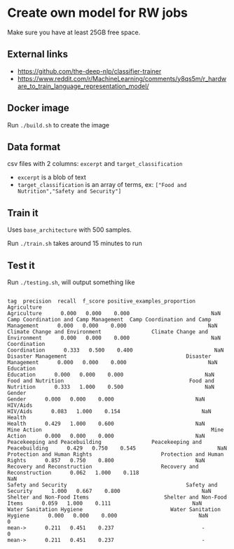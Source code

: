 # Create own model for RW jobs

Make sure you have at least 25GB free space.

## External links

- https://github.com/the-deep-nlp/classifier-trainer
- https://www.reddit.com/r/MachineLearning/comments/y8qs5m/r_hardware_to_train_language_representation_model/

## Docker image

Run `./build.sh` to create the image

## Data format

csv files with 2 columns: `excerpt` and `target_classification`

- `excerpt` is a blob of text
- `target_classification` is an array of terms, ex: `["Food and Nutrition","Safety and Security"]`

## Train it

Uses `base_architecture` with 500 samples.

Run `./train.sh` takes around 15 minutes to run

## Test it

Run `./testing.sh`, will output something like

```
                                                                         tag  precision  recall  f_score positive_examples_proportion
Agriculture                                                      Agriculture      0.000   0.000    0.000                          NaN
Camp Coordination and Camp Management  Camp Coordination and Camp Management      0.000   0.000    0.000                          NaN
Climate Change and Environment                Climate Change and Environment      0.000   0.000    0.000                          NaN
Coordination                                                    Coordination      0.333   0.500    0.400                          NaN
Disaster Management                                      Disaster Management      0.000   0.000    0.000                          NaN
Education                                                          Education      0.000   0.000    0.000                          NaN
Food and Nutrition                                        Food and Nutrition      0.333   1.000    0.500                          NaN
Gender                                                                Gender      0.000   0.000    0.000                          NaN
HIV/Aids                                                            HIV/Aids      0.083   1.000    0.154                          NaN
Health                                                                Health      0.429   1.000    0.600                          NaN
Mine Action                                                      Mine Action      0.000   0.000    0.000                          NaN
Peacekeeping and Peacebuilding                Peacekeeping and Peacebuilding      0.429   0.750    0.545                          NaN
Protection and Human Rights                      Protection and Human Rights      0.857   0.750    0.800                          NaN
Recovery and Reconstruction                      Recovery and Reconstruction      0.062   1.000    0.118                          NaN
Safety and Security                                      Safety and Security      1.000   0.667    0.800                          NaN
Shelter and Non-Food Items                        Shelter and Non-Food Items      0.059   1.000    0.111                          NaN
Water Sanitation Hygiene                            Water Sanitation Hygiene      0.000   0.000    0.000                          NaN
0                                                                     mean->      0.211   0.451    0.237                            -
0                                                                     mean->      0.211   0.451    0.237                            -
```
